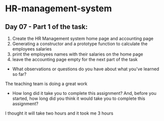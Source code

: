 # HR-management-system

## Day 07 - Part 1 of the task:
1. Create the HR Management system home page and accounting page
2. Generating a constructor and a prototype function to calculate the employees salaries
3. print the employees names with their salaries on the home page
3. leave the accounting page empty for the next part of the task

- What observations or questions do you have about what you’ve learned so far?

The teaching team is doing a great work

- How long did it take you to complete this assignment? And, before you started, how long did you think it would take you to complete this assignment?

I thought it will take two hours and it took me 3 hours